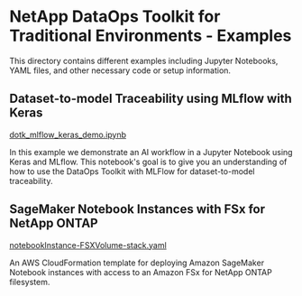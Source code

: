 NetApp DataOps Toolkit for Traditional Environments - Examples
=========

This directory contains different examples including Jupyter Notebooks, YAML files, and other necessary code or setup information.

## Dataset-to-model Traceability using MLflow with Keras

[dotk_mlflow_keras_demo.ipynb](dotk_mlflow_keras_demo.ipynb)

In this example we demonstrate an AI workflow in a Jupyter Notebook using Keras and MLflow. This notebook's goal is to give you an understanding of how to use the DataOps Toolkit with MLFlow for dataset-to-model traceability.

## SageMaker Notebook Instances with FSx for NetApp ONTAP

[notebookInstance-FSXVolume-stack.yaml](notebookInstance-FSXVolume-stack.yaml)

An AWS CloudFormation template for deploying Amazon SageMaker Notebook instances with access to an Amazon FSx for NetApp ONTAP filesystem.
